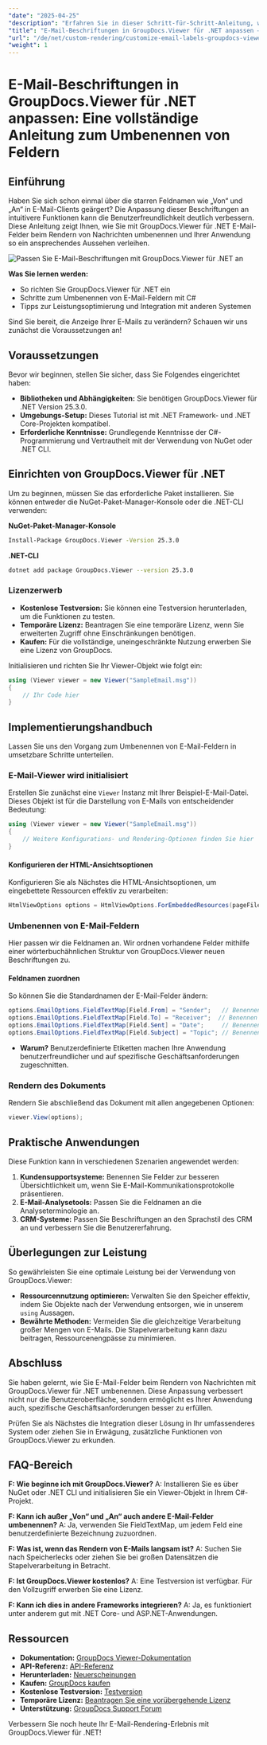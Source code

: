 ```yaml
---
"date": "2025-04-25"
"description": "Erfahren Sie in dieser Schritt-für-Schritt-Anleitung, wie Sie E-Mail-Beschriftungen mit GroupDocs.Viewer für .NET anpassen. Verbessern Sie die Benutzeroberfläche Ihrer Anwendung, indem Sie Felder wie „Von“ und „An“ umbenennen."
"title": "E-Mail-Beschriftungen in GroupDocs.Viewer für .NET anpassen – Eine vollständige Anleitung zum Umbenennen von Feldern"
"url": "/de/net/custom-rendering/customize-email-labels-groupdocs-viewer-dotnet/"
"weight": 1
---
```


# E-Mail-Beschriftungen in GroupDocs.Viewer für .NET anpassen: Eine vollständige Anleitung zum Umbenennen von Feldern

## Einführung

Haben Sie sich schon einmal über die starren Feldnamen wie „Von“ und „An“ in E-Mail-Clients geärgert? Die Anpassung dieser Beschriftungen an intuitivere Funktionen kann die Benutzerfreundlichkeit deutlich verbessern. Diese Anleitung zeigt Ihnen, wie Sie mit GroupDocs.Viewer für .NET E-Mail-Felder beim Rendern von Nachrichten umbenennen und Ihrer Anwendung so ein ansprechendes Aussehen verleihen.

![Passen Sie E-Mail-Beschriftungen mit GroupDocs.Viewer für .NET an](/viewer/custom-rendering/customize-email-labels-img.png)

**Was Sie lernen werden:**
- So richten Sie GroupDocs.Viewer für .NET ein
- Schritte zum Umbenennen von E-Mail-Feldern mit C#
- Tipps zur Leistungsoptimierung und Integration mit anderen Systemen

Sind Sie bereit, die Anzeige Ihrer E-Mails zu verändern? Schauen wir uns zunächst die Voraussetzungen an!

## Voraussetzungen

Bevor wir beginnen, stellen Sie sicher, dass Sie Folgendes eingerichtet haben:

- **Bibliotheken und Abhängigkeiten:** Sie benötigen GroupDocs.Viewer für .NET Version 25.3.0.
- **Umgebungs-Setup:** Dieses Tutorial ist mit .NET Framework- und .NET Core-Projekten kompatibel.
- **Erforderliche Kenntnisse:** Grundlegende Kenntnisse der C#-Programmierung und Vertrautheit mit der Verwendung von NuGet oder .NET CLI.

## Einrichten von GroupDocs.Viewer für .NET

Um zu beginnen, müssen Sie das erforderliche Paket installieren. Sie können entweder die NuGet-Paket-Manager-Konsole oder die .NET-CLI verwenden:

**NuGet-Paket-Manager-Konsole**
```bash
Install-Package GroupDocs.Viewer -Version 25.3.0
```

**.NET-CLI**
```bash
dotnet add package GroupDocs.Viewer --version 25.3.0
```

### Lizenzerwerb
- **Kostenlose Testversion:** Sie können eine Testversion herunterladen, um die Funktionen zu testen.
- **Temporäre Lizenz:** Beantragen Sie eine temporäre Lizenz, wenn Sie erweiterten Zugriff ohne Einschränkungen benötigen.
- **Kaufen:** Für die vollständige, uneingeschränkte Nutzung erwerben Sie eine Lizenz von GroupDocs.

Initialisieren und richten Sie Ihr Viewer-Objekt wie folgt ein:

```csharp
using (Viewer viewer = new Viewer("SampleEmail.msg"))
{
    // Ihr Code hier
}
```

## Implementierungshandbuch

Lassen Sie uns den Vorgang zum Umbenennen von E-Mail-Feldern in umsetzbare Schritte unterteilen.

### E-Mail-Viewer wird initialisiert

Erstellen Sie zunächst eine `Viewer` Instanz mit Ihrer Beispiel-E-Mail-Datei. Dieses Objekt ist für die Darstellung von E-Mails von entscheidender Bedeutung:

```csharp
using (Viewer viewer = new Viewer("SampleEmail.msg"))
{
    // Weitere Konfigurations- und Rendering-Optionen finden Sie hier
}
```

#### Konfigurieren der HTML-Ansichtsoptionen

Konfigurieren Sie als Nächstes die HTML-Ansichtsoptionen, um eingebettete Ressourcen effektiv zu verarbeiten:

```csharp
HtmlViewOptions options = HtmlViewOptions.ForEmbeddedResources(pageFilePathFormat);
```

### Umbenennen von E-Mail-Feldern

Hier passen wir die Feldnamen an. Wir ordnen vorhandene Felder mithilfe einer wörterbuchähnlichen Struktur von GroupDocs.Viewer neuen Beschriftungen zu.

#### Feldnamen zuordnen

So können Sie die Standardnamen der E-Mail-Felder ändern:

```csharp
options.EmailOptions.FieldTextMap[Field.From] = "Sender";   // Benennen Sie das Feld „Von“ in „Absender“ um.
options.EmailOptions.FieldTextMap[Field.To] = "Receiver";  // Benennen Sie das Feld „An“ in „Empfänger“ um.
options.EmailOptions.FieldTextMap[Field.Sent] = "Date";     // Benennen Sie das Feld „Gesendet“ in „Datum“ um.
options.EmailOptions.FieldTextMap[Field.Subject] = "Topic"; // Benennen Sie das Feld „Betreff“ in „Thema“ um.
```

- **Warum?** Benutzerdefinierte Etiketten machen Ihre Anwendung benutzerfreundlicher und auf spezifische Geschäftsanforderungen zugeschnitten.

### Rendern des Dokuments

Rendern Sie abschließend das Dokument mit allen angegebenen Optionen:

```csharp
viewer.View(options);
```

## Praktische Anwendungen

Diese Funktion kann in verschiedenen Szenarien angewendet werden:

1. **Kundensupportsysteme:** Benennen Sie Felder zur besseren Übersichtlichkeit um, wenn Sie E-Mail-Kommunikationsprotokolle präsentieren.
2. **E-Mail-Analysetools:** Passen Sie die Feldnamen an die Analyseterminologie an.
3. **CRM-Systeme:** Passen Sie Beschriftungen an den Sprachstil des CRM an und verbessern Sie die Benutzererfahrung.

## Überlegungen zur Leistung

So gewährleisten Sie eine optimale Leistung bei der Verwendung von GroupDocs.Viewer:
- **Ressourcennutzung optimieren:** Verwalten Sie den Speicher effektiv, indem Sie Objekte nach der Verwendung entsorgen, wie in unserem `using` Aussagen.
- **Bewährte Methoden:** Vermeiden Sie die gleichzeitige Verarbeitung großer Mengen von E-Mails. Die Stapelverarbeitung kann dazu beitragen, Ressourcenengpässe zu minimieren.

## Abschluss

Sie haben gelernt, wie Sie E-Mail-Felder beim Rendern von Nachrichten mit GroupDocs.Viewer für .NET umbenennen. Diese Anpassung verbessert nicht nur die Benutzeroberfläche, sondern ermöglicht es Ihrer Anwendung auch, spezifische Geschäftsanforderungen besser zu erfüllen. 

Prüfen Sie als Nächstes die Integration dieser Lösung in Ihr umfassenderes System oder ziehen Sie in Erwägung, zusätzliche Funktionen von GroupDocs.Viewer zu erkunden.

## FAQ-Bereich

**F: Wie beginne ich mit GroupDocs.Viewer?**
A: Installieren Sie es über NuGet oder .NET CLI und initialisieren Sie ein Viewer-Objekt in Ihrem C#-Projekt.

**F: Kann ich außer „Von“ und „An“ auch andere E-Mail-Felder umbenennen?**
A: Ja, verwenden Sie FieldTextMap, um jedem Feld eine benutzerdefinierte Bezeichnung zuzuordnen.

**F: Was ist, wenn das Rendern von E-Mails langsam ist?**
A: Suchen Sie nach Speicherlecks oder ziehen Sie bei großen Datensätzen die Stapelverarbeitung in Betracht.

**F: Ist GroupDocs.Viewer kostenlos?**
A: Eine Testversion ist verfügbar. Für den Vollzugriff erwerben Sie eine Lizenz.

**F: Kann ich dies in andere Frameworks integrieren?**
A: Ja, es funktioniert unter anderem gut mit .NET Core- und ASP.NET-Anwendungen.

## Ressourcen
- **Dokumentation:** [GroupDocs Viewer-Dokumentation](https://docs.groupdocs.com/viewer/net/)
- **API-Referenz:** [API-Referenz](https://reference.groupdocs.com/viewer/net/)
- **Herunterladen:** [Neuerscheinungen](https://releases.groupdocs.com/viewer/net/)
- **Kaufen:** [GroupDocs kaufen](https://purchase.groupdocs.com/buy)
- **Kostenlose Testversion:** [Testversion](https://releases.groupdocs.com/viewer/net/)
- **Temporäre Lizenz:** [Beantragen Sie eine vorübergehende Lizenz](https://purchase.groupdocs.com/temporary-license/)
- **Unterstützung:** [GroupDocs Support Forum](https://forum.groupdocs.com/c/viewer/9)

Verbessern Sie noch heute Ihr E-Mail-Rendering-Erlebnis mit GroupDocs.Viewer für .NET!